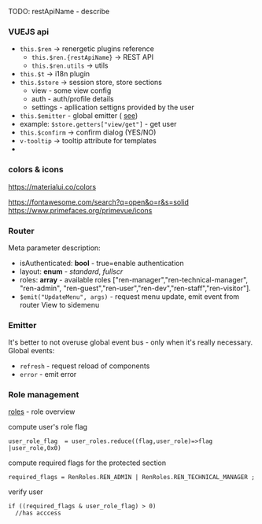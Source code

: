 TODO: restApiName - describe
### VUEJS api
* `this.$ren` -> renergetic plugins reference
  * `this.$ren.{restApiName}` -> REST API
  * `this.$ren.utils` -> utils
* `this.$t` -> i18n plugin
* `this.$store` -> session store, store sections
  * view - some view config
  * auth - auth/profile details
  * settings - apllication settigns provided by the user
* `this.$emitter` - global emitter ( [see](#emitter))
* 
  example: `$store.getters["view/get"]` - get user
* `this.$confirm` -> confirm dialog (YES/NO)
* `v-tooltip`  -> tooltip attribute for templates
*  

### colors & icons
https://materialui.co/colors

https://fontawesome.com/search?q=open&o=r&s=solid
https://www.primefaces.org/primevue/icons

### Router
Meta parameter description:
* isAuthenticated: **bool** - true=enable authentication
* layout: **enum** - *standard*, *fullscr*
* roles: **array** - available roles ["ren-manager","ren-technical-manager", "ren-admin", "ren-guest","ren-user","ren-dev","ren-staff","ren-visitor"]. 
* ```$emit("UpdateMenu", args)``` - request menu update, emit event from router View to sidemenu  

### Emitter
It's better to not overuse global event bus - only when it's really necessary.
Global events:
* ```refresh``` - request reload of components
* ```error``` - emit error

### Role management
[roles](roles.xlsx) - role overview
  
compute user's role flag

```
user_role_flag  = user_roles.reduce((flag,user_role)=>flag |user_role,0x0)
```
compute required flags for the protected section
```
required_flags = RenRoles.REN_ADMIN | RenRoles.REN_TECHNICAL_MANAGER ;
```
verify user
```
if ((required_flags & user_role_flag) > 0)
  //has acccess
  
```
